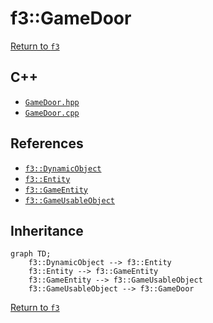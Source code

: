 # f3::GameDoor

[Return to `f3`](/docs/f3.md)

## C++

- [`GameDoor.hpp`](/c++/include/GameDoor.hpp)
- [`GameDoor.cpp`](/c++/source/GameDoor.cpp)

## References

- [`f3::DynamicObject`](/docs/f3/DynamicObject.md)
- [`f3::Entity`](/docs/f3/Entity.md)
- [`f3::GameEntity`](/docs/f3/GameEntity.md)
- [`f3::GameUsableObject`](/docs/f3/GameUsableObject.md)

## Inheritance

```mermaid
graph TD;
    f3::DynamicObject --> f3::Entity
    f3::Entity --> f3::GameEntity
    f3::GameEntity --> f3::GameUsableObject
    f3::GameUsableObject --> f3::GameDoor
```

[Return to `f3`](/docs/f3.md)